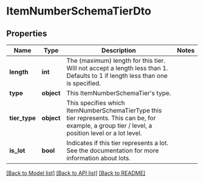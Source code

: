 # ItemNumberSchemaTierDto

## Properties
Name | Type | Description | Notes
------------ | ------------- | ------------- | -------------
**length** | **int** | The (maximum) length for this tier. Will not accept a length less than 1. Defaults to 1 if length less than one is specified.              | 
**type** | **object** | This ItemNumberSchemaTier&#39;s type.              | 
**tier_type** | **object** | This specifies which ItemNumberSchemaTierType this tier represents. This can be, for example, a group tier / level, a position level or a lot level.              | 
**is_lot** | **bool** | Indicates if this tier represents a lot. See the documentation for more information about lots. | 

[[Back to Model list]](../README.md#documentation-for-models) [[Back to API list]](../README.md#documentation-for-api-endpoints) [[Back to README]](../README.md)


